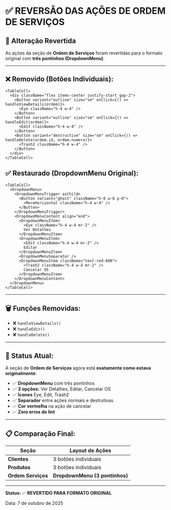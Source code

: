 # ✅ REVERSÃO DAS AÇÕES DE ORDEM DE SERVIÇOS

## 🔄 Alteração Revertida

As ações da seção de **Ordem de Serviços** foram revertidas para o formato original com **três pontinhos (DropdownMenu)**.

---

## ❌ **Removido (Botões Individuais):**
```tsx
<TableCell>
  <div className="flex items-center justify-start gap-2">
    <Button variant="outline" size="sm" onClick={() => handleViewDetails(ordem)}>
      <Eye className="h-4 w-4" />
    </Button>
    <Button variant="outline" size="sm" onClick={() => handleEdit(ordem)}>
      <Edit className="h-4 w-4" />
    </Button>
    <Button variant="destructive" size="sm" onClick={() => handleDelete(ordem.id, ordem.numero)}>
      <Trash2 className="h-4 w-4" />
    </Button>
  </div>
</TableCell>
```

## ✅ **Restaurado (DropdownMenu Original):**
```tsx
<TableCell>
  <DropdownMenu>
    <DropdownMenuTrigger asChild>
      <Button variant="ghost" className="h-8 w-8 p-0">
        <MoreHorizontal className="h-4 w-4" />
      </Button>
    </DropdownMenuTrigger>
    <DropdownMenuContent align="end">
      <DropdownMenuItem>
        <Eye className="h-4 w-4 mr-2" />
        Ver Detalhes
      </DropdownMenuItem>
      <DropdownMenuItem>
        <Edit className="h-4 w-4 mr-2" />
        Editar
      </DropdownMenuItem>
      <DropdownMenuSeparator />
      <DropdownMenuItem className="text-red-600">
        <Trash2 className="h-4 w-4 mr-2" />
        Cancelar OS
      </DropdownMenuItem>
    </DropdownMenuContent>
  </DropdownMenu>
</TableCell>
```

---

## 🗑️ **Funções Removidas:**
- ❌ `handleViewDetails()`
- ❌ `handleEdit()`
- ❌ `handleDelete()`

---

## 🎯 **Status Atual:**

A seção de **Ordem de Serviços** agora está **exatamente como estava originalmente**:

- ✅ **DropdownMenu** com três pontinhos
- ✅ **3 opções:** Ver Detalhes, Editar, Cancelar OS
- ✅ **Ícones** Eye, Edit, Trash2
- ✅ **Separador** entre ações normais e destrutivas
- ✅ **Cor vermelha** na ação de cancelar
- ✅ **Zero erros de lint**

---

## 📋 **Comparação Final:**

| Seção | Layout de Ações |
|-------|----------------|
| **Clientes** | 3 botões individuais |
| **Produtos** | 3 botões individuais |
| **Ordem Serviços** | **DropdownMenu (3 pontinhos)** |

---

**Status:** ✅ **REVERTIDO PARA FORMATO ORIGINAL**

Data: 7 de outubro de 2025


